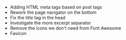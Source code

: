 * Adding HTML meta tags based on post tags
* Rework the page navigator on the bottom
* Fix the title tag in the head
* Investigate the more excerpt separator
* Remove the icons we don't need from Font Awesome
* Favicon